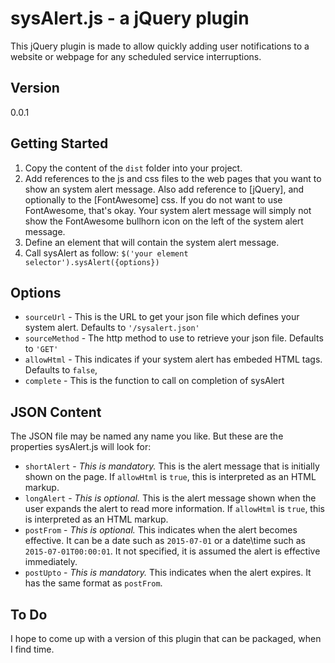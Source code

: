 # sysAlert.js - a jQuery plugin #


This jQuery plugin is made to allow quickly adding user notifications to a website or webpage for any scheduled service interruptions.


## Version ##

0.0.1


## Getting Started ##

1. Copy the content of the `dist` folder into your project.
2. Add references to the js and css files to the web pages that you want to show an system alert message. Also add reference to [jQuery], and optionally to the [FontAwesome] css. If you do not want to use FontAwesome, that's okay. Your system alert message will simply not show the FontAwesome bullhorn icon on the left of the system alert message.
3. Define an element that will contain the system alert message. 
4. Call sysAlert as follow: `$('your element selector').sysAlert({options})`

## Options ##

* `sourceUrl` - This is the URL to get your json file which defines your system alert. Defaults to `'/sysalert.json'`
* `sourceMethod` - The http method to use to retrieve your json file. Defaults to `'GET'`
* `allowHtml` - This indicates if your system alert has embeded HTML tags. Defaults to `false`,
* `complete` - This is the function to call on completion of sysAlert

## JSON Content ##

The JSON file may be named any name you like. But these are the properties sysAlert.js will look for:
* `shortAlert` - *This is mandatory.* This is the alert message that is initially shown on the page. If `allowHtml` is `true`, this is interpreted as an HTML markup.
* `longAlert` - *This is optional.* This is the alert message shown when the user expands the alert to read more information. If `allowHtml` is `true`, this is interpreted as an HTML markup.
* `postFrom` - *This is optional.* This indicates when the alert becomes effective. It can be a date such as `2015-07-01` or a date\time such as `2015-07-01T00:00:01`. It not specified, it is assumed the alert is effective immediately.
* `postUpto` - *This is mandatory.* This indicates when the alert expires. It has the same format as `postFrom`.

## To Do ##

I hope to come up with a version of this plugin that can be packaged, when I find time.


